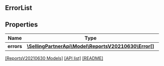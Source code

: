 ## ErrorList

## Properties

Name | Type | Description | Notes
------------ | ------------- | ------------- | -------------
**errors** | [**\SellingPartnerApi\Model\ReportsV20210630\Error[]**](Error.md) |  |

[[ReportsV20210630 Models]](../) [[API list]](../../Api) [[README]](../../../README.md)
